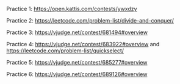 Practice 1: https://open.kattis.com/contests/ywxdzy

Practice 2: https://leetcode.com/problem-list/divide-and-conquer/

Practice 3: https://vjudge.net/contest/681494#overview

Practice 4: https://vjudge.net/contest/683922#overview and  https://leetcode.com/problem-list/quickselect/

Practice 5: https://vjudge.net/contest/685277#overview

Practice 6: https://vjudge.net/contest/689126#overview
